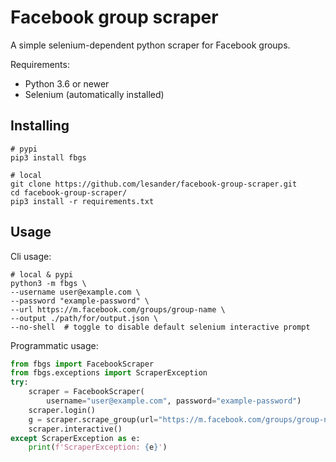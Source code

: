 # Facebook group scraper

A simple selenium-dependent python scraper for Facebook groups.

Requirements:
- Python 3.6 or newer
- Selenium (automatically installed)

## Installing

```shell
# pypi
pip3 install fbgs

# local
git clone https://github.com/lesander/facebook-group-scraper.git
cd facebook-group-scraper/
pip3 install -r requirements.txt
```

## Usage

Cli usage:
```shell
# local & pypi
python3 -m fbgs \
--username user@example.com \
--password "example-password" \
--url https://m.facebook.com/groups/group-name \
--output ./path/for/output.json \
--no-shell  # toggle to disable default selenium interactive prompt
```

Programmatic usage:
```python
from fbgs import FacebookScraper
from fbgs.exceptions import ScraperException
try:
    scraper = FacebookScraper(
        username="user@example.com", password="example-password")
    scraper.login()
    g = scraper.scrape_group(url="https://m.facebook.com/groups/group-name", out="output-example.json")
    scraper.interactive()
except ScraperException as e:
    print(f'ScraperException: {e}')
```

